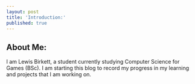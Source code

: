 ```yaml
---
layout: post
title: 'Introduction:'
published: true
---
```

## About Me:

I am Lewis Birkett, a student currently studying Computer Science for Games (BSc). I am starting this blog to record my progress in my learning and projects that I am working on.
